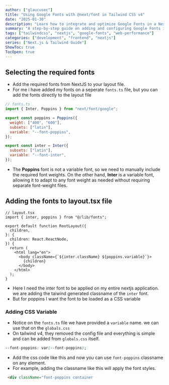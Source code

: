 ```yaml
---
author: ["glaucusec"]
title: "Using Google Fonts with @next/font in Tailwind CSS v4"
date: "2025-01-30"
description: "Learn how to integrate and optimize Google Fonts in a Next.js project using @next/font with Tailwind CSS v4."
summary: "A step-by-step guide on adding and configuring Google Fonts in Tailwind CSS v4 with @next/font in Next.js."
tags: ["tailwindcss", "nextjs", "google-fonts", "web-performance"]
categories: ["development", "frontend", "nextjs"]
series: ["Next.js & Tailwind Guide"]
ShowToc: true
TocOpen: true
---
```


## Selecting the required fonts

- Add the required fonts from NextJS to your layout file.
- For me i have added my fonts on a seperate `fonts.ts` file, but you can add the fonts directly to the layout file

```javascript
// fonts.ts
import { Inter, Poppins } from "next/font/google";

export const poppins = Poppins({
  weight: ["400", "600"],
  subsets: ["latin"],
  variable: "--font-poppins",
});

export const inter = Inter({
  subsets: ["latin"],
  variable: "--font-inter",
});
```

- The **Poppins** font is not a variable font, so we need to manually include the required font weights.
  On the other hand, **Inter** is a variable font, allowing it to adapt to any font weight as needed without requiring separate font-weight files.

## Adding the fonts to layout.tsx file

```react
// layout.tsx
import { inter, poppins } from "@/lib/fonts";

export default function RootLayout({
  children,
}: {
  children: React.ReactNode,
}) {
  return (
    <html lang="en">
      <body className={`${inter.className} ${poppins.variable}`}>
        {children}
      </body>
    </html>
  );
}
```

- Here I need the inter font to be applied on my entire nextjs application. we are adding the taiwind generated classname of the `inter` font.
- But for poppins I want the font to be loaded as a CSS variable

### Adding CSS Variable

- Notice on the `fonts.ts` file we have provided a `variable` name. we can use that on the `globals.css`
- On tailwind v4, they removed the config file and everything is simple and can be added from `globals.css` itself.

```css
--font-poppins: var(--font-poppins);
```

- Add the css code like this and now you can use `font-poppins` classname on any element.
- For example, adding the classname like this will apply the font styles.

```html
 <div className="font-poppins container
```
